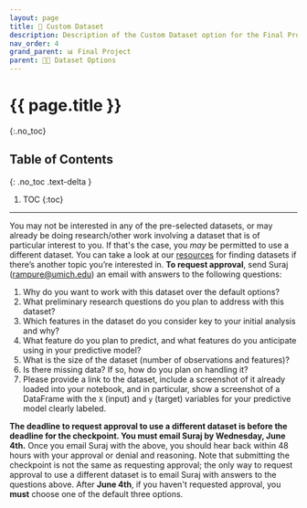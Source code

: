 ```yaml
---
layout: page
title: 🎨 Custom Dataset
description: Description of the Custom Dataset option for the Final Project.
nav_order: 4
grand_parent: 📊 Final Project
parent: 👨‍💻 Dataset Options
---
```


# {{ page.title }}
{:.no_toc}

## Table of Contents
{: .no_toc .text-delta }

1. TOC
{:toc}

---

You may not be interested in any of the pre-selected datasets, or may already be doing research/other work involving a dataset that is of particular interest to you. If that's the case, you _may_ be permitted to use a different dataset. You can take a look at our [resources](https://practicaldsc.org/resources/#finding-datasets) for finding datasets if there’s another topic you’re interested in. **To request approval**, send Suraj (rampure@umich.edu) an email with answers to the following questions:

1. Why do you want to work with this dataset over the default options?
2. What preliminary research questions do you plan to address with this dataset?
3. Which features in the dataset do you consider key to your initial analysis and why?
4. What feature do you plan to predict, and what features do you anticipate using in your predictive model?
5. What is the size of the dataset (number of observations and features)? 
6. Is there missing data? If so, how do you plan on handling it?
7. Please provide a link to the dataset, include a screenshot of it already loaded into your notebook, and in particular, show a screenshot of a DataFrame with the `X` (input) and `y` (target) variables for your predictive model clearly labeled.

**The deadline to request approval to use a different dataset is before the deadline for the checkpoint. You must email Suraj by Wednesday, June 4th.** Once you email Suraj with the above, you should hear back within 48 hours with your approval or denial and reasoning. Note that submitting the checkpoint is not the same as requesting approval; the only way to request approval to use a different dataset is to email Suraj with answers to the questions above. After **June 4th**, if you haven't requested approval, you **must** choose one of the default three options.
